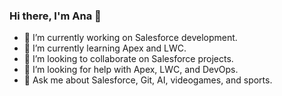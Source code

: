 ### Hi there, I'm Ana 👋

- 🔭 I’m currently working on Salesforce development.
- 🌱 I’m currently learning Apex and LWC.
- 👯 I’m looking to collaborate on Salesforce projects.
- 🤔 I’m looking for help with Apex, LWC, and DevOps.
- 💬 Ask me about Salesforce, Git, AI, videogames, and sports.

